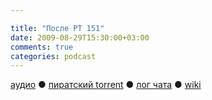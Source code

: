 ```yaml
---

title: "После РТ 151"
date: 2009-08-29T15:30:00+03:00
comments: true
categories: podcast
---
```

[аудио](http://cdn.radio-t.com/rt151post.mp3) ● [пиратский torrent](http://pirates.radio-t.com/torrents/rt151post.mp3.torrent) ● [лог чата](http://chat.radio-t.com/logs/radio-t-151.html) ● [wiki](http://wiki.radio-t.com/%D0%9F%D0%BE%D1%81%D0%BB%D0%B5_%D0%A0%D0%A2_151)<audio src="http://cdn.radio-t.com/rt151post.mp3" preload="none">
